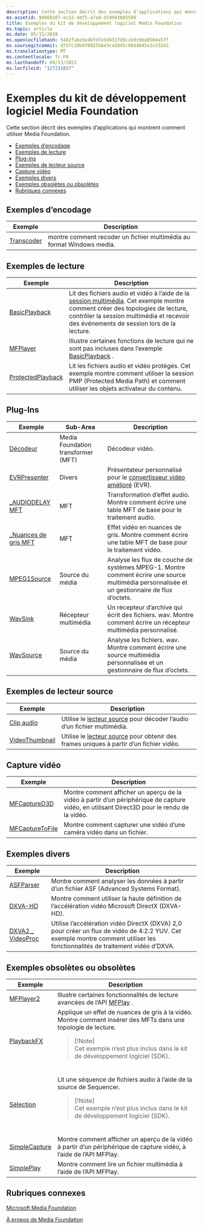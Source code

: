 ```yaml
---
description: Cette section décrit des exemples d’applications qui montrent comment utiliser Media Foundation. Encoding SamplesPlayback SamplesPlug-InsSource Reader SamplesVideo CaptureMiscellaneous SamplesDeprecated ou des rubriques obsolètes SamplesRelated
ms.assetid: 9d460107-ec12-4df5-a7a9-d19943685599
title: Exemples du kit de développement logiciel Media Foundation
ms.topic: article
ms.date: 05/31/2018
ms.openlocfilehash: 5482fabe5e4bfdfe5d451fd8ccb9c0ba0504a5ff
ms.sourcegitcommit: d75fc10b9f0825bbe5ce5045c90d4045e3c53243
ms.translationtype: MT
ms.contentlocale: fr-FR
ms.lasthandoff: 09/13/2021
ms.locfileid: "127231857"
---
```

# <a name="media-foundation-sdk-samples"></a>Exemples du kit de développement logiciel Media Foundation

Cette section décrit des exemples d’applications qui montrent comment utiliser Media Foundation.

-   [Exemples d’encodage](#encoding-samples)
-   [Exemples de lecture](#playback-samples)
-   [Plug-ins](#plug-ins)
-   [Exemples de lecteur source](#source-reader-samples)
-   [Capture vidéo](#video-capture)
-   [Exemples divers](#miscellaneous-samples)
-   [Exemples obsolètes ou obsolètes](#deprecated-or-obsolete-samples)
-   [Rubriques connexes](#related-topics)

## <a name="encoding-samples"></a>Exemples d’encodage



| Exemple                            | Description                                                 |
|-----------------------------------|-------------------------------------------------------------|
| [Transcoder](transcode-sample.md) | montre comment recoder un fichier multimédia au format Windows media. |



 

## <a name="playback-samples"></a>Exemples de lecture



| Exemple                                            | Description                                                                                                                                                                                                     |
|---------------------------------------------------|-----------------------------------------------------------------------------------------------------------------------------------------------------------------------------------------------------------------|
| [BasicPlayback](/previous-versions//bb970475(v=vs.85))          | Lit des fichiers audio et vidéo à l’aide de la [session multimédia](media-session.md). Cet exemple montre comment créer des topologies de lecture, contrôler la session multimédia et recevoir des événements de session lors de la lecture. |
| [MFPlayer](/previous-versions//bb970516(v=vs.85))                    | Illustre certaines fonctions de lecture qui ne sont pas incluses dans l’exemple [BasicPlayback](/previous-versions//bb970475(v=vs.85)) .                                                                                              |
| [ProtectedPlayback](protectedplayback-sample.md) | Lit les fichiers audio et vidéo protégés. Cet exemple montre comment utiliser la session PMP (Protected Media Path) et comment utiliser les objets activateur du contenu.                                                              |



 

## <a name="plug-ins"></a>Plug-Ins



| Exemple                                       | Sub-Area                         | Description                                                                                            |
|----------------------------------------------|----------------------------------|--------------------------------------------------------------------------------------------------------|
| [Décodeur](decoder-sample.md)                | Media Foundation transformer (MFT) | Décodeur vidéo.                                                                                         |
| [EVRPresenter](evrpresenter-sample.md)      | Divers                    | Présentateur personnalisé pour le [convertisseur vidéo amélioré](enhanced-video-renderer.md) (EVR).                 |
| [\_AUDIODELAY MFT](mft-audiodelay-sample.md) | MFT                              | Transformation d’effet audio. Montre comment écrire une table MFT de base pour le traitement audio.                           |
| [\_Nuances de gris MFT](mft-grayscale-sample.md)   | MFT                              | Effet vidéo en nuances de gris. Montre comment écrire une table MFT de base pour le traitement vidéo.                           |
| [MPEG1Source](mpeg1source-sample.md)        | Source du média                     | Analyse les flux de couche de systèmes MPEG-1. Montre comment écrire une source multimédia personnalisée et un gestionnaire de flux d’octets. |
| [WavSink](wavsink-sample.md)                | Récepteur multimédia                       | Un récepteur d’archive qui écrit des fichiers. wav. Montre comment écrire un récepteur multimédia personnalisé.                        |
| [WavSource](wavsource-sample.md)            | Source du média                     | Analyse les fichiers. wav. Montre comment écrire une source multimédia personnalisée et un gestionnaire de flux d’octets.                   |



 

## <a name="source-reader-samples"></a>Exemples de lecteur source



| Exemple                                      | Description                                                                         |
|---------------------------------------------|-------------------------------------------------------------------------------------|
| [Clip audio](audio-clip-sample.md)         | Utilise le [lecteur source](source-reader.md) pour décoder l’audio d’un fichier multimédia.      |
| [VideoThumbnail](videothumbnail-sample.md) | Utilise le [lecteur source](source-reader.md) pour obtenir des frames uniques à partir d’un fichier vidéo. |



 

## <a name="video-capture"></a>Capture vidéo



| Exemple                                        | Description                                                                                 |
|-----------------------------------------------|---------------------------------------------------------------------------------------------|
| [MFCaptureD3D](mfcaptured3d-sample.md)       | Montre comment afficher un aperçu de la vidéo à partir d’un périphérique de capture vidéo, en utilisant Direct3D pour le rendu de la vidéo. |
| [MFCaptureToFile](mfcapturetofile-sample.md) | Montre comment capturer une vidéo d’une caméra vidéo dans un fichier.                                   |



 

## <a name="miscellaneous-samples"></a>Exemples divers



| Exemple                                         | Description                                                                                                                                           |
|------------------------------------------------|-------------------------------------------------------------------------------------------------------------------------------------------------------|
| [ASFParser](asfparser-sample.md)              | Montre comment analyser les données à partir d’un fichier ASF (Advanced Systems Format).                                                                                   |
| [DXVA-HD](dxva-hd-sample.md)                  | Montre comment utiliser la haute définition de l’accélération vidéo Microsoft DirectX (DXVA-HD).                                                                      |
| [DXVA2 \_ VideoProc](dxva2-videoproc-sample.md) | Utilise l’accélération vidéo DirectX (DXVA) 2,0 pour créer un flux de vidéo de 4:2:2 YUV. Cet exemple montre comment utiliser les fonctionnalités de traitement vidéo d’DXVA. |



 

## <a name="deprecated-or-obsolete-samples"></a>Exemples obsolètes ou obsolètes




| Exemple | Description | 
|--------|-------------|
| <a href="mfplayer2-sample.md">MFPlayer2</a> | Illustre certaines fonctionnalités de lecture avancées de l’API <a href="using-mfplay-for-audio-video-playback.md">MFPlay</a> . | 
| <a href="/previous-versions//bb970336(v=vs.85)">PlaybackFX</a> | Applique un effet de nuances de gris à la vidéo. Montre comment insérer des MFTs dans une topologie de lecture.<br /><blockquote>[!Note]<br />Cet exemple n’est plus inclus dans le kit de développement logiciel (SDK).</blockquote><br /> | 
| <a href="playlist-sample.md">Sélection</a> | Lit une séquence de fichiers audio à l’aide de la source de Sequencer.<br /><blockquote>[!Note]<br />Cet exemple n’est plus inclus dans le kit de développement logiciel (SDK).</blockquote><br /> | 
| <a href="simplecapture-sample.md">SimpleCapture</a> | Montre comment afficher un aperçu de la vidéo à partir d’un périphérique de capture vidéo, à l’aide de l’API MFPlay. | 
| <a href="simpleplay-sample.md">SimplePlay</a> | Montre comment lire un fichier multimédia à l’aide de l’API MFPlay. | 




 

## <a name="related-topics"></a>Rubriques connexes

<dl> <dt>

[Microsoft Media Foundation](microsoft-media-foundation-sdk.md)
</dt> <dt>

[À propos de Media Foundation](about-the-media-foundation-sdk.md)
</dt> </dl>

 

 
